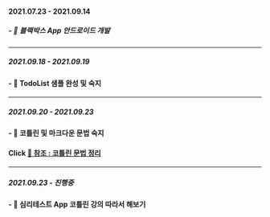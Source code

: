#### 2021.07.23 - 2021.09.14
##### - 📝 블랙박스 App 안드로이드 개발
---

##### 2021.09.18 - 2021.09.19
#### - 📝 TodoList 샘플 완성 및 숙지
---

##### 2021.09.20 - 2021.09.23
#### - 📝 코틀린 및 마크다운 문법 숙지 <br>
#### Click [📎 참조 : 코틀린 문법 정리](https://eli1429.tistory.com/2) 
---

##### 2021.09.23 - 진행중 
#### - 📝 심리테스트 App 코틀린 강의 따라서 해보기
